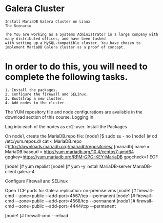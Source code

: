 
# Galera Cluster
    Install MariaDB Galera Cluster on Linux
    The Scenario

    The You are working as a Systems Administrator in a large company with many distributed offices, and have been tasked 
    with setting up a MySQL-compatible cluster. You have chosen to implement MariaDB Galera cluster as a proof of concept.
 
# In order to do this, you will need to complete the following tasks.
    1. Install the packages.
    2. Configure the firewall and SELinux.
    3. Bootstrap a new cluster.
    4. Add nodes to the cluster.



The YUM repository file and node configurations are available in the download section of this course.
Logging In

Log into each of the nodes as ec2-user.
Install the Packages

On node1, create the MariaDB.repo file:
[node1 ]$ sudo su - 
no
[node1 ]# cd /etc/yum.repos.d/
cat <<EOF > MariaDB.repo
#http://downloads.mariadb.org/mariadb/repositories/
[mariadb]
name = MariaDB
baseurl = http://yum.mariadb.org/10.4/centos7-amd64
gpgkey=https://yum.mariadb.org/RPM-GPG-KEY-MariaDB
gpgcheck=1
EOF
  
[node1 ]# yum repolist 
[node1 ]# yum -y install MariaDB-server MariaDB-client galera-4
  
Configure Firewall and SELinux
  
Open TCP ports for Galera replication:
on-premise vms
[node1 ]# firewall-cmd --zone=public --add-port=4567/tcp --permanent
[node1 ]# firewall-cmd --zone=public --add-port=4568/tcp --permanent
[node1 ]# firewall-cmd --zone=public --add-port=4444/tcp --permanent

[node1 ]# firewall-cmd --reload
  
